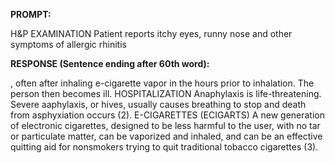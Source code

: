 **PROMPT:**

H&P EXAMINATION Patient reports itchy eyes, runny nose and other symptoms of allergic rhinitis

**RESPONSE (Sentence ending after 60th word):**

, often after inhaling e-cigarette vapor in the hours prior to inhalation. The person then becomes ill. HOSPITALIZATION Anaphylaxis is life-threatening. Severe aaphylaxis, or hives, usually causes breathing to stop and death from asphyxiation occurs (2). E-CIGARETTES (ECIGARTS) A new generation of electronic cigarettes, designed to be less harmful to the user, with no tar or particulate matter, can be vaporized and inhaled, and can be an effective quitting aid for nonsmokers trying to quit traditional tobacco cigarettes (3). 